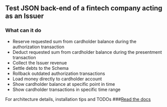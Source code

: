 ## Test JSON back-end of a fintech company acting as an Issuer

### What can it do
- Reserve requested sum from cardholder balance during the authorization transaction
- Deduct requested sum from cardholder balance during the presentment transaction
- Collect the Issuer revenue
- Settle debts to the Schema
- Rollback outdated authorization transactions
- Load money directly to cardholder account
- Show cardholder balance at specific point in time
- Show cardholder transactions in specific time range

For architecture details, installation tips and TODOs
###[Read the docs](/docs/index.md)

